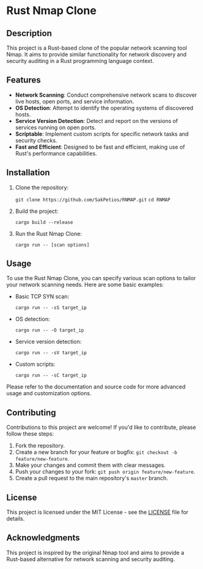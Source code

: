 # Rust Nmap Clone

## Description

This project is a Rust-based clone of the popular network scanning tool Nmap. It aims to provide similar functionality for network discovery and security auditing in a Rust programming language context.

## Features

- **Network Scanning**: Conduct comprehensive network scans to discover live hosts, open ports, and service information.
- **OS Detection**: Attempt to identify the operating systems of discovered hosts.
- **Service Version Detection**: Detect and report on the versions of services running on open ports.
- **Scriptable**: Implement custom scripts for specific network tasks and security checks.
- **Fast and Efficient**: Designed to be fast and efficient, making use of Rust's performance capabilities.

## Installation

1. Clone the repository:

   `git clone https://github.com/SakPetios/RNMAP.git`
   `cd RNMAP`

2. Build the project:

   `cargo build --release`

3. Run the Rust Nmap Clone:

   `cargo run -- [scan options]`

## Usage

To use the Rust Nmap Clone, you can specify various scan options to tailor your network scanning needs. Here are some basic examples:

- Basic TCP SYN scan:

  `cargo run -- -sS target_ip`

- OS detection:

  `cargo run -- -O target_ip`

- Service version detection:

  `cargo run -- -sV target_ip`

- Custom scripts:

  `cargo run -- -sC target_ip`

Please refer to the documentation and source code for more advanced usage and customization options.

## Contributing

Contributions to this project are welcome! If you'd like to contribute, please follow these steps:

1. Fork the repository.
2. Create a new branch for your feature or bugfix: `git checkout -b feature/new-feature`.
3. Make your changes and commit them with clear messages.
4. Push your changes to your fork: `git push origin feature/new-feature`.
5. Create a pull request to the main repository's `master` branch.

## License

This project is licensed under the MIT License - see the [LICENSE](LICENSE) file for details.

## Acknowledgments

This project is inspired by the original Nmap tool and aims to provide a Rust-based alternative for network scanning and security auditing.
